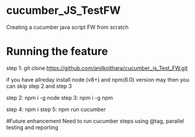 # cucumber_JS_TestFW

Creating a cucumber java script FW from scratch

# Running the feature 
step 1: git clone https://github.com/anilkoithara/cucumber_js_Test_FW.git

if you have allreday install node (v8+) and npm(6.0) version may then you can skip step 2 and step 3

step 2: npm i -g node
step 3: npm i -g npm 

step 4: npm i 
step 5: npm run cucumber

#Future enhancement 
Need to run cucumber steps using @tag, parallel testing and reporting





